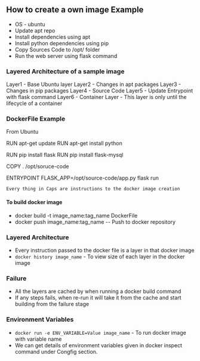 ## How to create a own image Example
- OS - ubuntu
- Update apt repo
- Install dependencies using apt
- Install python dependencies using pip
- Copy Sources Code to /opt/ folder
- Run the web server using flask command

### Layered Architecture of a sample image
Layer1 - Base Ubuntu layer
Layer2 - Changes in apt packages
Layer3 - Changes in pip packages
Layer4 - Source Code
Layer5 - Update Entrypoint with flask command
Layer6 - Container Layer - This layer is only until the lifecycle of a container

### DockerFile Example
From Ubuntu

RUN apt-get update
RUN apt-get install python

RUN pip install flask
RUN pip install flask-mysql

COPY . /opt/soruce-code

ENTRYPOINT FLASK_APP=/opt/source-code/app.py flask run

`Every thing in Caps are instructions to the docker image creation`

#### To build docker image

- docker build -t image_name:tag_name DockerFile
- docker push image_name:tag_name  -- Push to docker repository

### Layered Architecture 
- Every instruction passed to the docker file is a layer in that docker image
- `docker history image_name` - To view size of each layer in the docker image


### Failure
- All the layers are cached by when running a docker build command
- If any steps fails, when re-run it will take it from the cache and start building from the failure stage

### Environment Variables
- `docker run -e ENV_VARIABLE=Value image_name` - To run docker image with variable name
- We can get details of environment variables given in docker inspect command under Congfig section.
